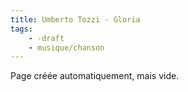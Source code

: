 ```yaml
---
title: Umberto Tozzi - Gloria
tags:
    - -draft
    - musique/chanson
---
```


Page créée automatiquement, mais vide.

